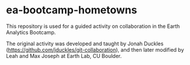 # ea-bootcamp-hometowns
This repository is used for a guided activity on collaboration in the Earth Analytics Bootcamp. 

The original activity was developed and taught by Jonah Duckles (https://github.com/jduckles/git-collaboration), and then later modified by Leah and Max Joseph at Earth Lab, CU Boulder. 

